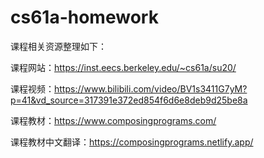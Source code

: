 # cs61a-homework
课程相关资源整理如下：

课程网站：https://inst.eecs.berkeley.edu/~cs61a/su20/

课程视频：https://www.bilibili.com/video/BV1s3411G7yM?p=41&vd_source=317391e372ed854f6d6e8deb9d25be8a

课程教材：https://www.composingprograms.com/

课程教材中文翻译：https://composingprograms.netlify.app/
